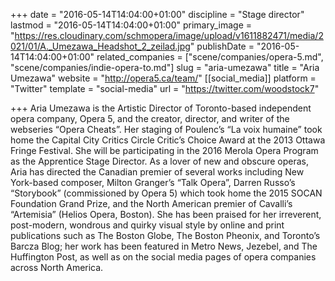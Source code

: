+++
date = "2016-05-14T14:04:00+01:00"
discipline = "Stage director"
lastmod = "2016-05-14T14:04:00+01:00"
primary_image = "https://res.cloudinary.com/schmopera/image/upload/v1611882471/media/2021/01/A._Umezawa_Headshot_2_zeilad.jpg"
publishDate = "2016-05-14T14:04:00+01:00"
related_companies = ["scene/companies/opera-5.md", "scene/companies/indie-opera-to.md"]
slug = "aria-umezawa"
title = "Aria Umezawa"
website = "http://opera5.ca/team/"
[[social_media]]
platform = "Twitter"
template = "social-media"
url = "https://twitter.com/woodstock7"

+++
Aria Umezawa is the Artistic Director of Toronto-based independent opera company, Opera 5, and the creator, director, and writer of the webseries “Opera Cheats”. Her staging of Poulenc’s “La voix humaine” took home the Capital City Critics Circle Critic’s Choice Award at the 2013 Ottawa Fringe Festival. She will be participating in the 2016 Merola Opera Program as the Apprentice Stage Director. As a lover of new and obscure operas, Aria has directed the Canadian premier of several works including New York-based composer, Milton Granger’s “Talk Opera”, Darren Russo’s “Storybook” (commissioned by Opera 5) which took home the 2015 SOCAN Foundation Grand Prize, and the North American premier of Cavalli’s “Artemisia” (Helios Opera, Boston). She has been praised for her irreverent, post-modern, wondrous and quirky visual style by online and print publications such as The Boston Globe, The Boston Pheonix, and Toronto’s Barcza Blog; her work has been featured in Metro News, Jezebel, and The Huffington Post, as well as on the social media pages of opera companies across North America.
